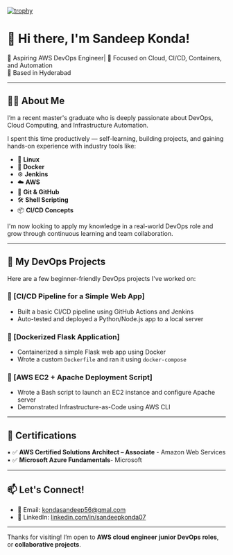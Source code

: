 [![trophy](https://github-profile-trophy.vercel.app/?username=thesandeepkonda)](https://github.com/ryo-ma/github-profile-trophy)

# 👋 Hi there, I'm Sandeep Konda!

🎯 Aspiring AWS DevOps Engineer| 🚀 Focused on Cloud, CI/CD, Containers, and Automation  
📍 Based in Hyderabad

---

## 👨‍💻 About Me

I’m a recent master's graduate who is deeply passionate about DevOps, Cloud Computing, and Infrastructure Automation.

I spent this time productively — self-learning, building projects, and gaining hands-on experience with industry tools like:

- 🐧 **Linux**
- 🐳 **Docker**
- ⚙️ **Jenkins**
- ☁️ **AWS**
- 📂 **Git & GitHub**
- 🛠️ **Shell Scripting**
- 📦 **CI/CD Concepts**

I'm now looking to apply my knowledge in a real-world DevOps role and grow through continuous learning and team collaboration.

---

## 📁 My DevOps Projects

Here are a few beginner-friendly DevOps projects I've worked on:

### 🔹 [CI/CD Pipeline for a Simple Web App]
- Built a basic CI/CD pipeline using GitHub Actions and Jenkins
- Auto-tested and deployed a Python/Node.js app to a local server

### 🔹 [Dockerized Flask Application]
- Containerized a simple Flask web app using Docker
- Wrote a custom `Dockerfile` and ran it using `docker-compose`

### 🔹 [AWS EC2 + Apache Deployment Script]
- Wrote a Bash script to launch an EC2 instance and configure Apache server
- Demonstrated Infrastructure-as-Code using AWS CLI

---

## 📜 Certifications


▪ ✅ **AWS Certified Solutions Architect – Associate** - Amazon Web Services
▪ ✅ **Microsoft Azure Fundamentals**- Microsoft

---

## 📫 Let's Connect!

- 📧 Email: kondasandeep56@gmal.com 
- 💼 LinkedIn: [linkedin.com/in/sandeepkonda07](https://www.linkedin.com/in/sandeepkonda07/)

---

Thanks for visiting! I’m open to **AWS cloud engineer** **junior DevOps roles**, or **collaborative projects**.

